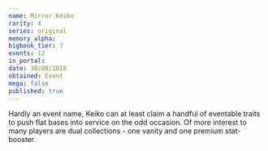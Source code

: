 ```yaml
---
name: Mirror Keiko
rarity: 4
series: original
memory_alpha:
bigbook_tier: 7
events: 12
in_portal:
date: 30/08/2018
obtained: Event
mega: false
published: true
---
```


Hardly an event name, Keiko can at least claim a handful of eventable traits to push flat bases into service on the odd occasion. Of more interest to many players are dual collections - one vanity and one premium stat-booster.
